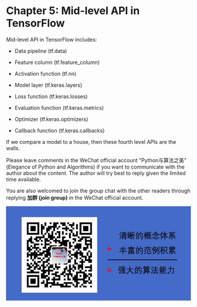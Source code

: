# Chapter 5: Mid-level API in TensorFlow

Mid-level API in TensorFlow includes:

* Data pipeline (tf.data)

* Feature column (tf.feature_column)

* Activation function (tf.nn)

* Model layer (tf.keras.layers)

* Loss function (tf.keras.losses)

* Evaluation function (tf.keras.metrics)

* Optimizer (tf.keras.optimizers)

* Callback function (tf.keras.callbacks)

If we compare a model to a house, then these fourth level APIs are the walls.


Please leave comments in the WeChat official account "Python与算法之美" (Elegance of Python and Algorithms) if you want to communicate with the author about the content. The author will try best to reply given the limited time available.

You are also welcomed to join the group chat with the other readers through replying **加群 (join group)** in the WeChat official account.

![image.png](./data/Python与算法之美logo.jpg)

```python

```
